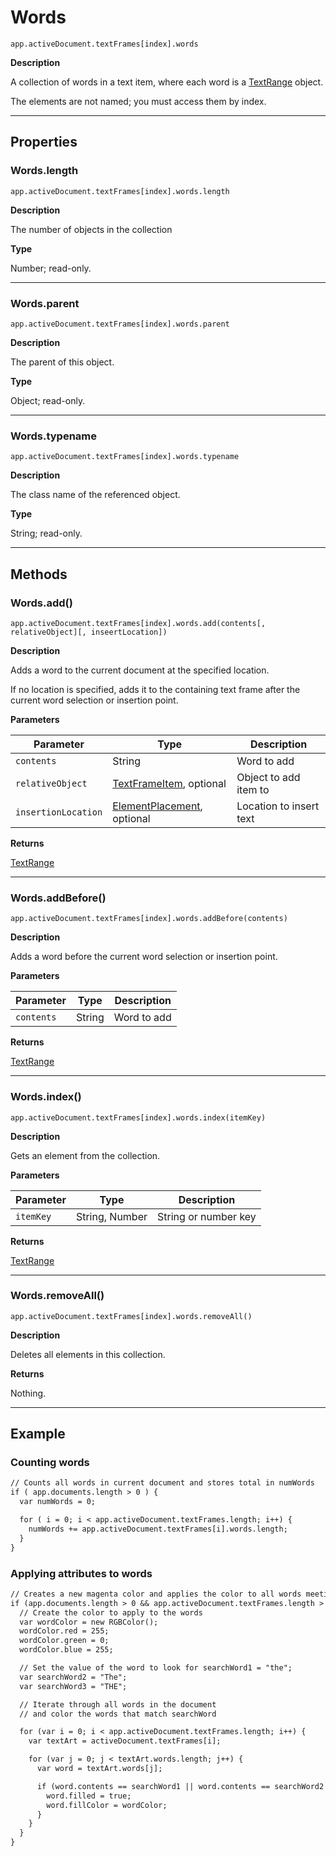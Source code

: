 <a id="jsobjref-words"></a>

# Words

`app.activeDocument.textFrames[index].words`

**Description**

A collection of words in a text item, where each word is a [TextRange](TextRange.md#jsobjref-textrange) object.

The elements are not named; you must access them by index.

---

## Properties

<a id="jsobjref-words-length"></a>

### Words.length

`app.activeDocument.textFrames[index].words.length`

**Description**

The number of objects in the collection

**Type**

Number; read-only.

---

<a id="jsobjref-words-parent"></a>

### Words.parent

`app.activeDocument.textFrames[index].words.parent`

**Description**

The parent of this object.

**Type**

Object; read-only.

---

<a id="jsobjref-words-typename"></a>

### Words.typename

`app.activeDocument.textFrames[index].words.typename`

**Description**

The class name of the referenced object.

**Type**

String; read-only.

---

## Methods

<a id="jsobjref-words-add"></a>

### Words.add()

`app.activeDocument.textFrames[index].words.add(contents[, relativeObject][, inseertLocation])`

**Description**

Adds a word to the current document at the specified location.

If no location is specified, adds it to the containing text frame after the current word selection or insertion point.

**Parameters**

| Parameter           | Type                                                                                               | Description             |
|---------------------|----------------------------------------------------------------------------------------------------|-------------------------|
| `contents`          | String                                                                                             | Word to add             |
| `relativeObject`    | [TextFrameItem](TextFrameItem.md#jsobjref-textframeitem), optional                                 | Object to add item to   |
| `insertionLocation` | [ElementPlacement](scripting-constants.md#jsobjref-scripting-constants-elementplacement), optional | Location to insert text |

**Returns**

[TextRange](TextRange.md#jsobjref-textrange)

---

<a id="jsobjref-words-addbefore"></a>

### Words.addBefore()

`app.activeDocument.textFrames[index].words.addBefore(contents)`

**Description**

Adds a word before the current word selection or insertion point.

**Parameters**

| Parameter   | Type   | Description   |
|-------------|--------|---------------|
| `contents`  | String | Word to add   |

**Returns**

[TextRange](TextRange.md#jsobjref-textrange)

---

<a id="jsobjref-words-index"></a>

### Words.index()

`app.activeDocument.textFrames[index].words.index(itemKey)`

**Description**

Gets an element from the collection.

**Parameters**

| Parameter   | Type           | Description          |
|-------------|----------------|----------------------|
| `itemKey`   | String, Number | String or number key |

**Returns**

[TextRange](TextRange.md#jsobjref-textrange)

---

<a id="jsobjref-words-removeall"></a>

### Words.removeAll()

`app.activeDocument.textFrames[index].words.removeAll()`

**Description**

Deletes all elements in this collection.

**Returns**

Nothing.

---

## Example

### Counting words

```default
// Counts all words in current document and stores total in numWords
if ( app.documents.length > 0 ) {
  var numWords = 0;

  for ( i = 0; i < app.activeDocument.textFrames.length; i++) {
    numWords += app.activeDocument.textFrames[i].words.length;
  }
}
```

### Applying attributes to words

```default
// Creates a new magenta color and applies the color to all words meeting a specific criteria
if (app.documents.length > 0 && app.activeDocument.textFrames.length > 0) {
  // Create the color to apply to the words
  var wordColor = new RGBColor();
  wordColor.red = 255;
  wordColor.green = 0;
  wordColor.blue = 255;

  // Set the value of the word to look for searchWord1 = "the";
  var searchWord2 = "The";
  var searchWord3 = "THE";

  // Iterate through all words in the document
  // and color the words that match searchWord

  for (var i = 0; i < app.activeDocument.textFrames.length; i++) {
    var textArt = activeDocument.textFrames[i];

    for (var j = 0; j < textArt.words.length; j++) {
      var word = textArt.words[j];

      if (word.contents == searchWord1 || word.contents == searchWord2 || word.contents == searchWord3) {
        word.filled = true;
        word.fillColor = wordColor;
      }
    }
  }
}
```

